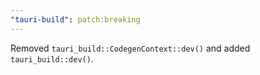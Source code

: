 ```yaml
---
"tauri-build": patch:breaking
---
```


Removed `tauri_build::CodegenContext::dev()` and added `tauri_build::dev()`.
